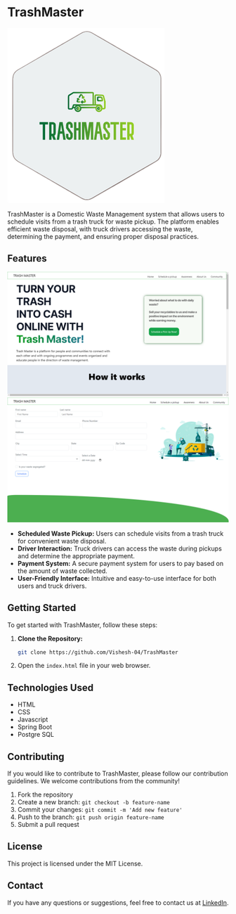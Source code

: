 # TrashMaster

![TrashMaster Logo](img/logo.png)

TrashMaster is a Domestic Waste Management system that allows users to schedule visits from a trash truck for waste pickup. The platform enables efficient waste disposal, with truck drivers accessing the waste, determining the payment, and ensuring proper disposal practices.

## Features
![TrashMaster](img/ss1.png)
![TrashMaster](img/ss2.png)

- **Scheduled Waste Pickup:** Users can schedule visits from a trash truck for convenient waste disposal.
- **Driver Interaction:** Truck drivers can access the waste during pickups and determine the appropriate payment.
- **Payment System:** A secure payment system for users to pay based on the amount of waste collected.
- **User-Friendly Interface:** Intuitive and easy-to-use interface for both users and truck drivers.

## Getting Started

To get started with TrashMaster, follow these steps:

1. **Clone the Repository:**
   ```bash
   git clone https://github.com/Vishesh-04/TrashMaster

2. Open the `index.html` file in your web browser.


## Technologies Used
- HTML
- CSS
- Javascript
- Spring Boot
- Postgre SQL

## Contributing
If you would like to contribute to TrashMaster, please follow our contribution guidelines. We welcome contributions from the community!
1. Fork the repository
2. Create a new branch: `git checkout -b feature-name`
3. Commit your changes: `git commit -m 'Add new feature'`
4. Push to the branch: `git push origin feature-name`
5. Submit a pull request

## License
This project is licensed under the MIT License.

## Contact

If you have any questions or suggestions, feel free to contact us at [LinkedIn](https://www.linkedin.com/in/vishesh-jindal/).
